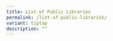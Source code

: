 ```yaml
---
title: List of Public Libraries
permalink: /list-of-public-libraries/
variant: tiptap
description: ""
---
```

